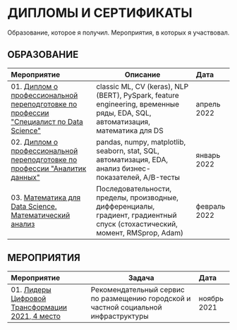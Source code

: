 # ДИПЛОМЫ И СЕРТИФИКАТЫ
Образование, которое я получил. Мероприятия, в которых я участвовал.

## ОБРАЗОВАНИЕ
| **Мероприятие** | **Описание** | **Дата** |
| :-------------------- | --------------------- | :--------------------- |
| 01. [Диплом о профессиональной переподготовке по профессии "Специалист по Data Science"](https://github.com/urzumo/diplomas_and_certificates/blob/c2d2032bcb321f2e10d9206d0bfc74652860c156/education/diplom_DS_ru.pdf) | classic ML, CV (keras), NLP (BERT), PySpark, feature engineering, временные ряды, EDA, SQL, автоматизация, математика для DS | апрель 2022 |
| 02. [Диплом о профессиональной переподготовке по профессии "Аналитик данных"](https://github.com/urzumo/diplomas_and_certificates/blob/b76a5ccfc1bffab450235d86b85985f9b88a8423/education/diplom_DA_ru.pdf) | pandas, numpy, matplotlib, seaborn, stat, SQL, автоматизация, EDA, анализ бизнес-показателей, A/B-тесты | январь 2022 |
| 03. [Математика для Data Science. Математический анализ](https://github.com/urzumo/diplomas_and_certificates/blob/ec7438373dbfd0398f12fd63a3f033a7de10c581/education/stepic.matan.pdf) | Последовательности, пределы, производные, дифференциалы, градиент, градиентный спуск (стохастический, момент, RMSprop, Adam) | февраль 2022 |

## МЕРОПРИЯТИЯ
| **Мероприятие** | **Задача** | **Дата** |
| :-------------------- | --------------------- | :--------------------- |
| 01. [Лидеры Цифровой Трансформации 2021, 4 место](https://github.com/urzumo/diplomas_and_certificates/blob/c9652dfa09cf9a3d642e87da6da804e4ae49998e/competitions/finalist_lct_2021.pdf) | Рекомендательный сервис по размещению городской и частной социальной инфраструктуры | ноябрь 2021 |
